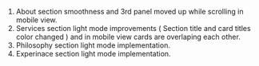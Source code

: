 1. About section smoothness and 3rd panel moved up while scrolling in mobile view.
2. Services section light mode improvements ( Section title and card titles color changed ) and in mobile view cards are overlaping each other.
3. Philosophy section light mode implementation.
4. Experinace section light mode implementation.
